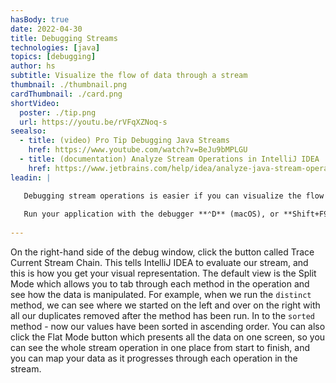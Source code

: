 ```yaml
---
hasBody: true
date: 2022-04-30
title: Debugging Streams
technologies: [java]
topics: [debugging]
author: hs
subtitle: Visualize the flow of data through a stream
thumbnail: ./thumbnail.png
cardThumbnail: ./card.png
shortVideo:
  poster: ./tip.png
  url: https://youtu.be/rVFqXZNoq-s
seealso:
  - title: (video) Pro Tip Debugging Java Streams
    href: https://www.youtube.com/watch?v=BeJu9bMPLGU
  - title: (documentation) Analyze Stream Operations in IntelliJ IDEA
    href: https://www.jetbrains.com/help/idea/analyze-java-stream-operations.html
leadin: |

   Debugging stream operations is easier if you can visualize the flow of data through your stream and see how each method manipulates it. First you need to set a breakpoint by placing your caret on line 23 and using **⌘F8** (macOS), or **Ctrl+F8** on Windows and Linux. You can also do this by clicking in the gutter area next to line 23.
   
   Run your application with the debugger **⌃D** (macOS), or **Shift+F9** on Windows and Linux. Again, you can click the run icon over in the gutter on the left on line 21 if you prefer. 
    
---
```


On the right-hand side of the debug window, click the button called Trace Current Stream Chain. This tells IntelliJ IDEA to evaluate our stream, and this is how you get your visual representation. The default view is the Split Mode which allows you to tab through each method in the operation and see how the data is manipulated. For example, when we run the `distinct` method, we can see where we started on the left and over on the right with all our duplicates removed after the method has been run. In to the `sorted` method - now our values have been sorted in ascending order. You can also click the Flat Mode button which presents all the data on one screen, so you can see the whole stream operation in one place from start to finish, and you can map your data as it progresses through each operation in the stream.  